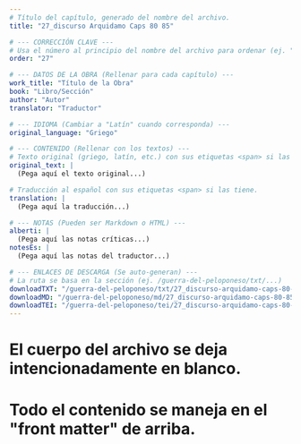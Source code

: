 ```yaml
---
# Título del capítulo, generado del nombre del archivo.
title: "27_discurso Arquidamo Caps 80 85"

# --- CORRECCIÓN CLAVE ---
# Usa el número al principio del nombre del archivo para ordenar (ej. "05" de "05_conflicto...")
order: "27"

# --- DATOS DE LA OBRA (Rellenar para cada capítulo) ---
work_title: "Título de la Obra"
book: "Libro/Sección"
author: "Autor"
translator: "Traductor"

# --- IDIOMA (Cambiar a "Latín" cuando corresponda) ---
original_language: "Griego"

# --- CONTENIDO (Rellenar con los textos) ---
# Texto original (griego, latín, etc.) con sus etiquetas <span> si las tiene.
original_text: |
  (Pega aquí el texto original...)

# Traducción al español con sus etiquetas <span> si las tiene.
translation: |
  (Pega aquí la traducción...)

# --- NOTAS (Pueden ser Markdown o HTML) ---
alberti: |
  (Pega aquí las notas críticas...)
notesEs: |
  (Pega aquí las notas del traductor...)

# --- ENLACES DE DESCARGA (Se auto-generan) ---
# La ruta se basa en la sección (ej. /guerra-del-peloponeso/txt/...)
downloadTXT: "/guerra-del-peloponeso/txt/27_discurso-arquidamo-caps-80-85.txt"
downloadMD: "/guerra-del-peloponeso/md/27_discurso-arquidamo-caps-80-85.md"
downloadTEI: "/guerra-del-peloponeso/tei/27_discurso-arquidamo-caps-80-85.xml"
---
```

# El cuerpo del archivo se deja intencionadamente en blanco.
# Todo el contenido se maneja en el "front matter" de arriba.